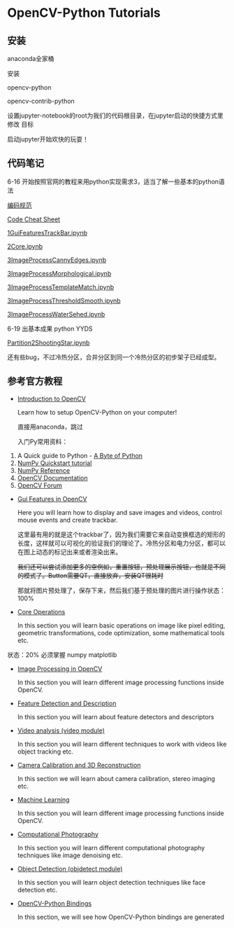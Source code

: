 # OpenCV-Python Tutorials 



## 安装

anaconda全家桶

安装 

opencv-python                      

opencv-contrib-python

设置jupyter-notebook的root为我们的代码根目录，在jupyter启动的快捷方式里修改 目标

启动jupyter开始欢快的玩耍！



## 代码笔记

6-16 开始按照官网的教程来用python实现需求3，适当了解一些基本的python语法

[编码规范](https://www.runoob.com/w3cnote/google-python-styleguide.html)

[Code Cheat Sheet](CodeCheatSheet.md)

[1GuiFeaturesTrackBar.ipynb](http://localhost:8888/notebooks/1GuiFeaturesTrackBar.ipynb)

[2Core.ipynb](http://localhost:8888/notebooks/2Core.ipynb)

[3ImageProcessCannyEdges.ipynb](http://localhost:8888/notebooks/3ImageProcessCannyEdges.ipynb)

[3ImageProcessMorphological.ipynb](http://localhost:8888/notebooks/3ImageProcessMorphological.ipynb)

[3ImageProcessTemplateMatch.ipynb](http://localhost:8888/notebooks/3ImageProcessTemplateMatch.ipynb)

[3ImageProcessThresholdSmooth.ipynb](http://localhost:8888/notebooks/3ImageProcessThresholdSmooth.ipynb)

[3ImageProcessWaterSehed.ipynb](http://localhost:8888/notebooks/3ImageProcessWaterSehed.ipynb)



6-19 出基本成果 python YYDS

[Partition2ShootingStar.ipynb](http://localhost:8888/notebooks/Partition2ShootingStar.ipynb)

还有些bug，不过冷热分区，合并分区到同一个冷热分区的初步架子已经成型。



## 参考官方教程

- [Introduction to OpenCV](https://docs.opencv.org/4.5.2/da/df6/tutorial_py_table_of_contents_setup.html)

  Learn how to setup OpenCV-Python on your computer!

  直接用anaconda，跳过

  入门Py常用资料：

1. A Quick guide to Python - [A Byte of Python](http://swaroopch.com/notes/python/)
2. [NumPy Quickstart tutorial](https://numpy.org/devdocs/user/quickstart.html)
3. [NumPy Reference](https://numpy.org/devdocs/reference/index.html#reference)
4. [OpenCV Documentation](http://docs.opencv.org/)
5. [OpenCV Forum](https://forum.opencv.org/)



- [Gui Features in OpenCV](https://docs.opencv.org/4.5.2/dc/d4d/tutorial_py_table_of_contents_gui.html)

  Here you will learn how to display and save images and videos, control mouse events and create trackbar.

  这里最有用的就是这个trackbar了，因为我们需要它来自动变换框选的矩形的长度，这样就可以可视化的验证我们的理论了。冷热分区和电力分区，都可以在图上动态的标记出来或者渲染出来。

  ~~我们还可以尝试添加更多的空例如，重置按钮，预处理展示按钮，也就是不同的模式了。Button需要QT，直接放弃，安装QT很耗时~~
  
  那就将图片预处理了，保存下来，然后我们基于预处理的图片进行操作状态：100%



- [Core Operations](https://docs.opencv.org/4.5.2/d7/d16/tutorial_py_table_of_contents_core.html)

  In this section you will learn basic operations on image like pixel editing, geometric transformations, code optimization, some mathematical tools etc.

状态：20% 必须掌握 numpy matplotlib



- [Image Processing in OpenCV](https://docs.opencv.org/4.5.2/d2/d96/tutorial_py_table_of_contents_imgproc.html)

  In this section you will learn different image processing functions inside OpenCV.



- [Feature Detection and Description](https://docs.opencv.org/4.5.2/db/d27/tutorial_py_table_of_contents_feature2d.html)

  In this section you will learn about feature detectors and descriptors

- [Video analysis (video module)](https://docs.opencv.org/4.5.2/da/dd0/tutorial_table_of_content_video.html)

  In this section you will learn different techniques to work with videos like object tracking etc.

- [Camera Calibration and 3D Reconstruction](https://docs.opencv.org/4.5.2/d9/db7/tutorial_py_table_of_contents_calib3d.html)

  In this section we will learn about camera calibration, stereo imaging etc.

- [Machine Learning](https://docs.opencv.org/4.5.2/d6/de2/tutorial_py_table_of_contents_ml.html)

  In this section you will learn different image processing functions inside OpenCV.

- [Computational Photography](https://docs.opencv.org/4.5.2/d0/d07/tutorial_py_table_of_contents_photo.html)

  In this section you will learn different computational photography techniques like image denoising etc.

- [Object Detection (objdetect module)](https://docs.opencv.org/4.5.2/d2/d64/tutorial_table_of_content_objdetect.html)

  In this section you will learn object detection techniques like face detection etc.

- [OpenCV-Python Bindings](https://docs.opencv.org/4.5.2/df/da2/tutorial_py_table_of_contents_bindings.html)

  In this section, we will see how OpenCV-Python bindings are generated 